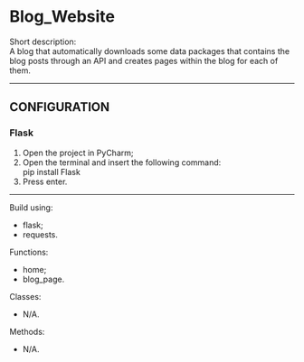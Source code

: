 # Blog_Website

Short description:  
A blog that automatically downloads some data packages that contains the blog posts through an API and creates pages within the blog for each of them.

---

## CONFIGURATION  

### Flask  
1. Open the project in PyCharm;  
2. Open the terminal and insert the following command:  
   pip install Flask  
4. Press enter.  

---

Build using: 
- flask;
- requests.

Functions:
- home;
- blog_page.

Classes:
- N/A.

Methods:
- N/A.

